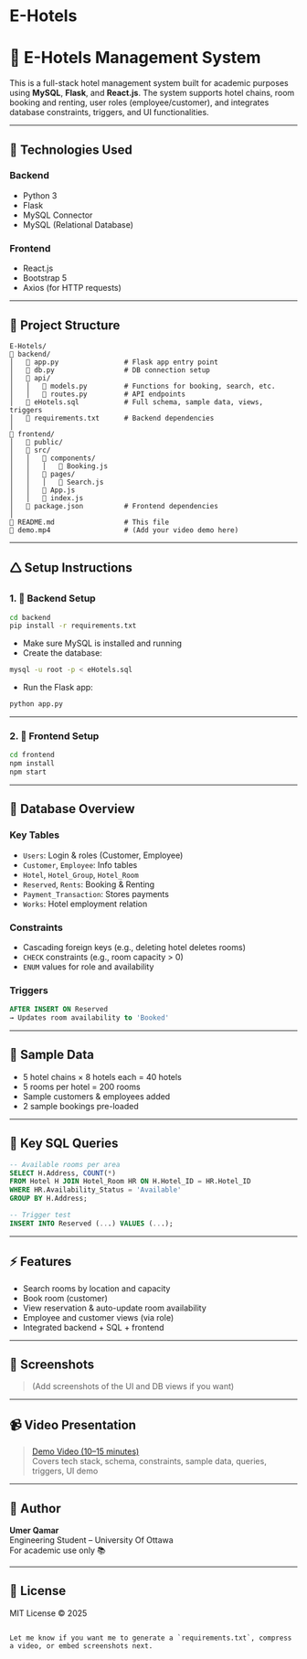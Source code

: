 # E-Hotels
# 🏨 E-Hotels Management System

This is a full-stack hotel management system built for academic purposes using **MySQL**, **Flask**, and **React.js**. The system supports hotel chains, room booking and renting, user roles (employee/customer), and integrates database constraints, triggers, and UI functionalities.

---

## 🚀 Technologies Used

### Backend
- Python 3
- Flask
- MySQL Connector
- MySQL (Relational Database)

### Frontend
- React.js
- Bootstrap 5
- Axios (for HTTP requests)

---

## 💠 Project Structure

```
E-Hotels/
🔸️ backend/
│   🔸️ app.py                # Flask app entry point
│   🔸️ db.py                 # DB connection setup
│   🔸️ api/
│   │   🔸️ models.py         # Functions for booking, search, etc.
│   │   🔸️ routes.py         # API endpoints
│   🔸️ eHotels.sql           # Full schema, sample data, views, triggers
│   🔸️ requirements.txt      # Backend dependencies
│
🔸️ frontend/
│   🔸️ public/
│   🔸️ src/
│   │   🔸️ components/
│   │   │   🔸️ Booking.js
│   │   🔸️ pages/
│   │   │   🔸️ Search.js
│   │   🔸️ App.js
│   │   🔸️ index.js
│   🔸️ package.json          # Frontend dependencies
│
🔸️ README.md                 # This file
🔸️ demo.mp4                  # (Add your video demo here)
```

---

## 🛆 Setup Instructions

### 1. 🧱 Backend Setup
```bash
cd backend
pip install -r requirements.txt
```

- Make sure MySQL is installed and running
- Create the database:
```bash
mysql -u root -p < eHotels.sql
```

- Run the Flask app:
```bash
python app.py
```

---

### 2. 🎨 Frontend Setup
```bash
cd frontend
npm install
npm start
```

---

## 📓 Database Overview

### Key Tables
- `Users`: Login & roles (Customer, Employee)
- `Customer`, `Employee`: Info tables
- `Hotel`, `Hotel_Group`, `Hotel_Room`
- `Reserved`, `Rents`: Booking & Renting
- `Payment_Transaction`: Stores payments
- `Works`: Hotel employment relation

### Constraints
- Cascading foreign keys (e.g., deleting hotel deletes rooms)
- `CHECK` constraints (e.g., room capacity > 0)
- `ENUM` values for role and availability

### Triggers
```sql
AFTER INSERT ON Reserved
→ Updates room availability to 'Booked'
```

---

## 🧪 Sample Data

- 5 hotel chains × 8 hotels each = 40 hotels
- 5 rooms per hotel = 200 rooms
- Sample customers & employees added
- 2 sample bookings pre-loaded

---

## 🔎 Key SQL Queries

```sql
-- Available rooms per area
SELECT H.Address, COUNT(*) 
FROM Hotel H JOIN Hotel_Room HR ON H.Hotel_ID = HR.Hotel_ID
WHERE HR.Availability_Status = 'Available'
GROUP BY H.Address;
```

```sql
-- Trigger test
INSERT INTO Reserved (...) VALUES (...);
```

---

## ⚡ Features

- Search rooms by location and capacity
- Book room (customer)
- View reservation & auto-update room availability
- Employee and customer views (via role)
- Integrated backend + SQL + frontend

---

## 📸 Screenshots

> (Add screenshots of the UI and DB views if you want)

---

## 📹 Video Presentation

> [Demo Video (10–15 minutes)](./demo.mp4)  
> Covers tech stack, schema, constraints, sample data, queries, triggers, UI demo

---

## 👤 Author

**Umer Qamar**  
Engineering Student – University Of Ottawa  
For academic use only 📚

---

## 📄 License

MIT License © 2025
```

Let me know if you want me to generate a `requirements.txt`, compress a video, or embed screenshots next.
